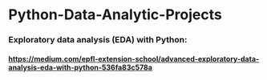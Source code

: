 # Python-Data-Analytic-Projects

### Exploratory data analysis (EDA) with Python:
#### https://medium.com/epfl-extension-school/advanced-exploratory-data-analysis-eda-with-python-536fa83c578a
